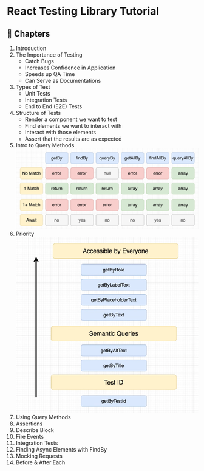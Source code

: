 # React Testing Library Tutorial

## 📖 Chapters

1. Introduction
1. The Importance of Testing
   - Catch Bugs
   - Increases Confidence in Application
   - Speeds up QA Time
   - Can Serve as Documentations
1. Types of Test
   - Unit Tests
   - Integration Tests
   - End to End (E2E) Tests
1. Structure of Tests
   - Render a component we want to test
   - Find elements we want to interact with
   - Interact with those elements
   - Assert that the results are as expected
1. Intro to Query Methods
   ![Query Methods](./public/query-methods.png)
1. Priority
   ![Priority](./public/priority.png)
1. Using Query Methods
1. Assertions
1. Describe Block
1. Fire Events
1. Integration Tests
1. Finding Async Elements with FindBy
1. Mocking Requests
1. Before & After Each
